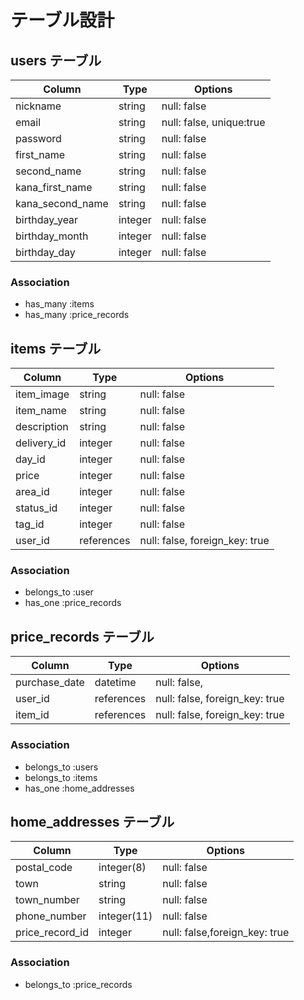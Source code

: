 # テーブル設計

## users テーブル

| Column           | Type    | Options                        |
| ---------------- | ------- | ------------------------------ |
| nickname         | string  | null: false                    |
| email            | string  | null: false, unique:true       |
| password         | string  | null: false                    |
| first_name       | string  | null: false                    |
| second_name      | string  | null: false                    |
| kana_first_name  | string  | null: false                    |
| kana_second_name | string  | null: false                    |
| birthday_year    | integer | null: false                    |
| birthday_month   | integer | null: false                    |
| birthday_day     | integer | null: false                    |

### Association
- has_many :items
- has_many :price_records


## items テーブル

| Column          | Type       | Options                       |
| --------------- | ---------- | ----------------------------- |
| item_image      | string     | null: false                   |
| item_name       | string     | null: false                   |
| description     | string     | null: false                   |
| delivery_id     | integer    | null: false                   |
| day_id          | integer    | null: false                   |
| price           | integer    | null: false                   |
| area_id         | integer    | null: false                   |
| status_id       | integer    | null: false                   |
| tag_id          | integer    | null: false                   |
| user_id         | references | null: false, foreign_key: true|

### Association
- belongs_to :user
- has_one :price_records


## price_records テーブル

| Column        | Type       | Options                        |
| ------------- | ---------- | ------------------------------ |
| purchase_date | datetime   | null: false,                   |
| user_id       | references | null: false, foreign_key: true |
| item_id       | references | null: false, foreign_key: true |

### Association
- belongs_to :users
- belongs_to :items
- has_one :home_addresses


## home_addresses テーブル

| Column          | Type        | Options                       |
| --------------- | ----------- | ----------------------------- |
| postal_code     | integer(8)  | null: false                   |
| town            | string      | null: false                   |
| town_number     | string      | null: false                   |
| phone_number    | integer(11) | null: false                   |
| price_record_id | integer     | null: false,foreign_key: true |

### Association
- belongs_to :price_records
